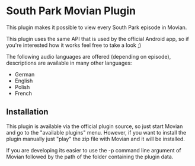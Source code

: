 # South Park Movian Plugin

This plugin makes it possible to view every South Park episode in Movian.

This plugin uses the same API that is used by the official Android app, so if you're interested how it works feel free to take a look ;)


The following audio languages are offered (depending on episode), descriptions are available in many other languages:
 - German
 - English
 - Polish
 - French


## Installation
This plugin is available via the official plugin source, so just start Movian and go to the "available plugins" menu.
However, if you want to install the plugin manually just "play" the zip file with Movian and it will be installed.

If you are developing its easier to use the -p command line argument of Movian followed by the path of the folder containing the plugin data.